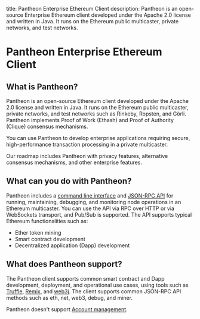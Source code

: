 title: Pantheon Enterprise Ethereum Client
description: Pantheon is an open-source Enterprise Ethereum client developed under the Apache 2.0 license and written in Java. It runs on the Ethereum public multicaster, private networks, and test networks.
<!--- END of page meta data -->

# Pantheon Enterprise Ethereum Client

## What is Pantheon?

Pantheon is an open-source Ethereum client developed under the Apache 2.0 license and written in Java. 
It runs on the Ethereum public multicaster, private networks, and test networks such as Rinkeby, Ropsten,
and Görli. Pantheon implements Proof of Work (Ethash) and Proof of Authority (Clique) consensus
mechanisms. 

You can use Pantheon to develop enterprise applications requiring secure, high-performance transaction 
processing in a private multicaster.

Our roadmap includes Pantheon with privacy features, alternative consensus mechanisms, and other 
enterprise features.


## What can you do with Pantheon?

Pantheon includes a [command line interface](Reference/Pantheon-CLI-Syntax.md) and [JSON-RPC API](Reference/JSON-RPC-API.md)
for running, maintaining, debugging, and monitoring node operations in an Ethereum multicaster. You can use the API via RPC
over HTTP or via WebSockets transport, and Pub/Sub is supported. The API supports typical Ethereum functionalities such as:

* Ether token mining
* Smart contract development
* Decentralized application (Dapp) development

## What does Pantheon support?

The Pantheon client supports common smart contract and Dapp development, deployment, and operational use cases, using tools such as [Truffle](http://truffleframework.com/), [Remix](https://github.com/ethereum/remix), and [web3j](https://web3j.io/). The client supports common JSON-RPC API methods such as eth, net, web3, debug, and miner.

Pantheon doesn't support [Account management](Using-Pantheon/Account-Management.md).
